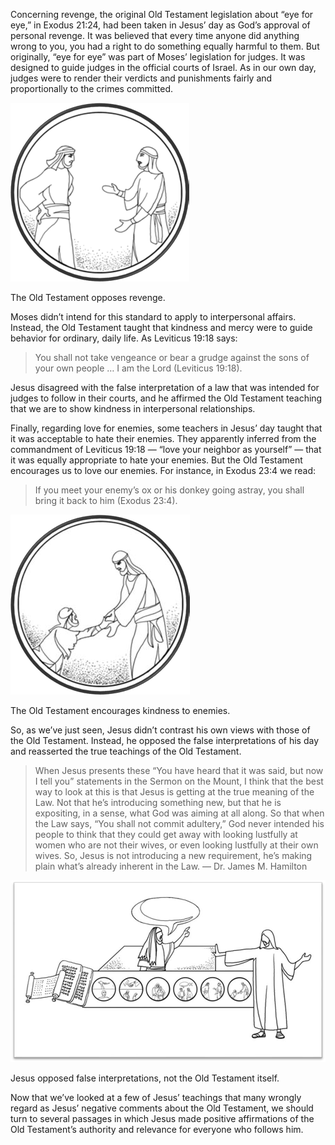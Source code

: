 Concerning revenge, the original Old Testament legislation about “eye for eye,” in Exodus 21:24, had been taken in Jesus’ day as God’s approval of personal revenge. It was believed that every time anyone did anything wrong to you, you had a right to do something equally harmful to them. But originally, “eye for eye” was part of Moses’ legislation for judges. It was designed to guide judges in the official courts of Israel. As in our own day, judges were to render their verdicts and punishments fairly and proportionally to the crimes committed.

![1.1.1.manuscript.pic7](https://github.com/thirdmill/images/raw/main/1.1.1.manuscript.pic7.png)

The Old Testament opposes revenge.

Moses didn’t intend for this standard to apply to interpersonal affairs. Instead, the Old Testament taught that kindness and mercy were to guide behavior for ordinary, daily life. As Leviticus 19:18 says:

> You shall not take vengeance or bear a grudge against the sons of your own people … I am the Lord (Leviticus 19:18).

Jesus disagreed with the false interpretation of a law that was intended for judges to follow in their courts, and he affirmed the Old Testament teaching that we are to show kindness in interpersonal relationships.

Finally, regarding love for enemies, some teachers in Jesus’ day taught that it was acceptable to hate their enemies. They apparently inferred from the commandment of Leviticus 19:18 — “love your neighbor as yourself” — that it was equally appropriate to hate your enemies. But the Old Testament encourages us to love our enemies. For instance, in Exodus 23:4 we read:

> If you meet your enemy’s ox or his donkey going astray, you shall bring it back to him (Exodus 23:4).

![1.1.1.manuscript.pic8](https://github.com/thirdmill/images/raw/main/1.1.1.manuscript.pic8.png)

The Old Testament encourages kindness to enemies.

So, as we’ve just seen, Jesus didn’t contrast his own views with those of the Old Testament. Instead, he opposed the false interpretations of his day and reasserted the true teachings of the Old Testament.

> When Jesus presents these “You have heard that it was said, but now I tell you” statements in the Sermon on the Mount, I think that the best way to look at this is that Jesus is getting at the true meaning of the Law. Not that he’s introducing something new, but that he is expositing, in a sense, what God was aiming at all along. So that when the Law says, “You shall not commit adultery,” God never intended his people to think that they could get away with looking lustfully at women who are not their wives, or even looking lustfully at their own wives. So, Jesus is not introducing a new requirement, he’s making plain what’s already inherent in the Law. — Dr. James M. Hamilton

![1.1.1.manuscript.pic9](https://github.com/thirdmill/images/raw/main/1.1.1.manuscript.pic9.png)

Jesus opposed false interpretations, not the Old Testament itself.

Now that we’ve looked at a few of Jesus’ teachings that many wrongly regard as Jesus’ negative comments about the Old Testament, we should turn to several passages in which Jesus made positive affirmations of the Old Testament’s authority and relevance for everyone who follows him.

